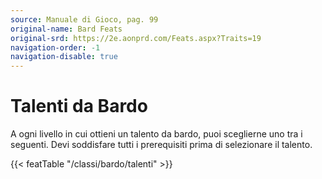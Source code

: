 ```yaml
---
source: Manuale di Gioco, pag. 99
original-name: Bard Feats
original-srd: https://2e.aonprd.com/Feats.aspx?Traits=19
navigation-order: -1
navigation-disable: true
---
```


# Talenti da Bardo

A ogni livello in cui ottieni un talento da bardo, puoi sceglierne uno tra i
seguenti. Devi soddisfare tutti i prerequisiti prima di selezionare il talento.

{{< featTable "/classi/bardo/talenti" >}}
